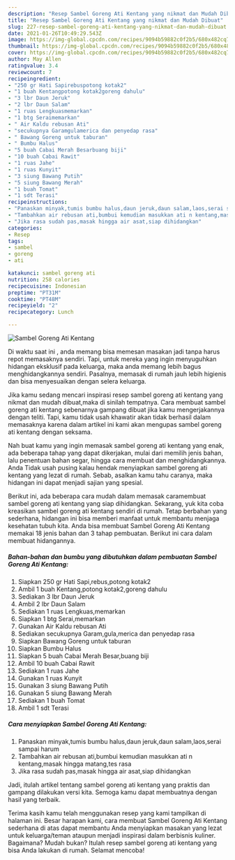 ```yaml
---
description: "Resep Sambel Goreng Ati Kentang yang nikmat dan Mudah Dibuat"
title: "Resep Sambel Goreng Ati Kentang yang nikmat dan Mudah Dibuat"
slug: 227-resep-sambel-goreng-ati-kentang-yang-nikmat-dan-mudah-dibuat
date: 2021-01-26T10:49:29.543Z
image: https://img-global.cpcdn.com/recipes/9094b59882c0f2b5/680x482cq70/sambel-goreng-ati-kentang-foto-resep-utama.jpg
thumbnail: https://img-global.cpcdn.com/recipes/9094b59882c0f2b5/680x482cq70/sambel-goreng-ati-kentang-foto-resep-utama.jpg
cover: https://img-global.cpcdn.com/recipes/9094b59882c0f2b5/680x482cq70/sambel-goreng-ati-kentang-foto-resep-utama.jpg
author: May Allen
ratingvalue: 3.4
reviewcount: 7
recipeingredient:
- "250 gr Hati Sapirebuspotong kotak2"
- "1 buah Kentangpotong kotak2goreng dahulu"
- "3 lbr Daun Jeruk"
- "2 lbr Daun Salam"
- "1 ruas Lengkuasmemarkan"
- "1 btg Seraimemarkan"
- " Air Kaldu rebusan Ati"
- "secukupnya Garamgulamerica dan penyedap rasa"
- " Bawang Goreng untuk taburan"
- " Bumbu Halus"
- "5 buah Cabai Merah Besarbuang biji"
- "10 buah Cabai Rawit"
- "1 ruas Jahe"
- "1 ruas Kunyit"
- "3 siung Bawang Putih"
- "5 siung Bawang Merah"
- "1 buah Tomat"
- "1 sdt Terasi"
recipeinstructions:
- "Panaskan minyak,tumis bumbu halus,daun jeruk,daun salam,laos,serai sampai harum"
- "Tambahkan air rebusan ati,bumbui kemudian masukkan ati n kentang,masak hingga matang,tes rasa"
- "Jika rasa sudah pas,masak hingga air asat,siap dihidangkan"
categories:
- Resep
tags:
- sambel
- goreng
- ati

katakunci: sambel goreng ati 
nutrition: 258 calories
recipecuisine: Indonesian
preptime: "PT31M"
cooktime: "PT48M"
recipeyield: "2"
recipecategory: Lunch

---
```



![Sambel Goreng Ati Kentang](https://img-global.cpcdn.com/recipes/9094b59882c0f2b5/680x482cq70/sambel-goreng-ati-kentang-foto-resep-utama.jpg)

Di waktu  saat ini , anda memang bisa memesan masakan jadi tanpa harus repot memasaknya sendiri. Tapi, untuk mereka yang ingin menyuguhkan hidangan eksklusif pada keluarga, maka anda memang lebih bagus menghidangkannya sendiri. Pasalnya, memasak di rumah jauh lebih higienis dan bisa menyesuaikan dengan selera keluarga.

Jika kamu sedang mencari inspirasi resep sambel goreng ati kentang yang nikmat dan mudah dibuat,maka di sinilah tempatnya. Cara membuat sambel goreng ati kentang  sebenarnya gampang dibuat jika kamu mengerjakannya dengan teliti. Tapi, kamu tidak usah khawatir akan tidak berhasil dalam memasaknya 
karena dalam artikel ini kami akan mengupas sambel goreng ati kentang dengan seksama.  



Nah buat kamu yang ingin memasak sambel goreng ati kentang yang enak, ada beberapa tahap yang dapat dikerjakan, mulai dari memilih jenis bahan, lalu penentuan bahan segar, hingga cara membuat dan menghidangkannya. Anda Tidak usah pusing kalau hendak menyiapkan sambel goreng ati kentang yang lezat di rumah. Sebab, asalkan kamu  tahu caranya, maka hidangan ini dapat menjadi sajian yang spesial.

Berikut ini, ada beberapa cara mudah dalam memasak caramembuat sambel goreng ati kentang yang siap dihidangkan. Sekarang, yuk kita coba kreasikan sambel goreng ati kentang sendiri di rumah. Tetap berbahan yang sederhana, hidangan ini bisa memberi manfaat untuk membantu menjaga kesehatan tubuh kita. Anda bisa membuat Sambel Goreng Ati Kentang memakai 18 jenis bahan dan 3 tahap pembuatan. Berikut ini cara dalam membuat hidangannya.

<!--inarticleads1-->

##### Bahan-bahan dan bumbu yang dibutuhkan dalam pembuatan Sambel Goreng Ati Kentang:

1. Siapkan 250 gr Hati Sapi,rebus,potong kotak2
1. Ambil 1 buah Kentang,potong kotak2,goreng dahulu
1. Sediakan 3 lbr Daun Jeruk
1. Ambil 2 lbr Daun Salam
1. Sediakan 1 ruas Lengkuas,memarkan
1. Siapkan 1 btg Serai,memarkan
1. Gunakan  Air Kaldu rebusan Ati
1. Sediakan secukupnya Garam,gula,merica dan penyedap rasa
1. Siapkan  Bawang Goreng untuk taburan
1. Siapkan  Bumbu Halus
1. Siapkan 5 buah Cabai Merah Besar,buang biji
1. Ambil 10 buah Cabai Rawit
1. Sediakan 1 ruas Jahe
1. Gunakan 1 ruas Kunyit
1. Gunakan 3 siung Bawang Putih
1. Gunakan 5 siung Bawang Merah
1. Sediakan 1 buah Tomat
1. Ambil 1 sdt Terasi




<!--inarticleads2-->

##### Cara menyiapkan Sambel Goreng Ati Kentang:

1. Panaskan minyak,tumis bumbu halus,daun jeruk,daun salam,laos,serai sampai harum
1. Tambahkan air rebusan ati,bumbui kemudian masukkan ati n kentang,masak hingga matang,tes rasa
1. Jika rasa sudah pas,masak hingga air asat,siap dihidangkan




Jadi, itulah artikel tentang  sambel goreng ati kentang  yang praktis dan gampang dilakukan versi kita. Semoga kamu dapat membuatnya dengan hasil yang terbaik. 

Terima kasih kamu telah menggunakan resep yang kami tampilkan di halaman ini. Besar harapan kami, cara membuat  Sambel Goreng Ati Kentang sederhana di atas dapat membantu Anda menyiapkan masakan yang lezat untuk keluarga/teman ataupun menjadi inspirasi dalam berbisnis kuliner. Bagaimana? Mudah bukan? Itulah resep sambel goreng ati kentang yang bisa Anda lakukan di rumah. Selamat mencoba!

